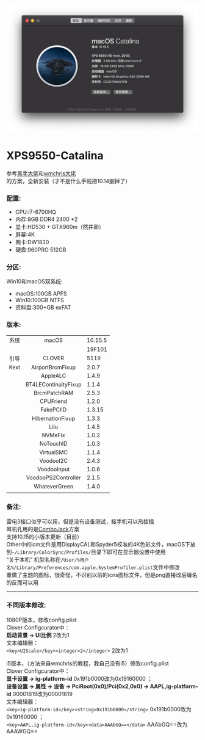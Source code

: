 ![Computer Info](Other/info-10.15.png "My XPS 9550")

# XPS9550-Catalina

参考[黑手大佬](https://github.com/darkhandz/XPS15-9550-Catalina)和[wmchris大佬](https://github.com/wmchris/DellXPS15-9550-OSX)的方案，全新安装（才不是什么手贱把10.14删掉了）

### 配置:

* CPU:i7-6700HQ
* 内存:8GB DDR4 2400 *2
* 显卡:HD530 + GTX960m（然并卵）
* 屏幕:4K
* 网卡:DW1830
* 硬盘:960PRO 512GB

### 分区:

Win10和macOS双系统:

* macOS:100GB APFS
* Win10:100GB NTFS
* 资料盘:300+GB exFAT

### 版本:

| | | |
|:----:|:----:|----|
|系统|macOS|10.15.5|
| | |19F101|
|引导|CLOVER|5119|
|Kext|AirportBrcmFixup|2.0.7|
| |AppleALC|1.4.9|
| |BT4LEContinuityFixup|1.1.4|
| |BrcmPatchRAM|2.5.3|
| |CPUFriend|1.2.0|
| |FakePCIID|1.3.15|
| |HibernationFixup|1.3.3|
| |Lilu|1.4.5|
| |NVMeFix|1.0.2|
| |NoTouchID|1.0.3|
| |VirtualSMC|1.1.4|
| |VoodooI2C|2.4.3|
| |VoodooInput|1.0.6|
| |VoodooPS2Controller|2.1.5|
| |WhateverGreen|1.4.0|
| | | |

### 备注:

雷电3接口似乎可以用，但是没有设备测试，接手机可以热拔插  
耳机孔用的是[ComboJack](https://github.com/hackintosh-stuff/ComboJack)方案  
支持10.15的小版本更新（目前）  
Other中的icm文件是用DisplayCAL和Spyder5校准的4K色彩文件，macOS下放到`~/Library/ColorSync/Profiles/`目录下即可在显示器设置中使用  
 “关于本机” 机型名称在`/User/%用户名%/Library/Preferences/com.apple.SystemProfiler.plist`文件中修改  
重做了主题的图标，很奇怪，不识别以前的icns图标文件，但是png直接改后缀名的反而可以用

***

### 不同版本修改:

1080P版本，修改config.plist  
Clover Configcurator中：  
**启动背景 -> UI比例** 2改为1  
文本编辑器：  
`<key>UIScale</key><integer>2</integer>` 2改为1

i5版本，（方法来自wmchris的教程，我自己没有i5）修改config.plist  
Clover Configcurator中：  
**显卡设置 -> ig-platform-id** 0x191b0000改为0x19160000 ；  
**设备设置 -> 属性 -> 设备 -> PciRoot(0x0)/Pci(0x2,0x0) -> AAPL,ig-platform-id** 00001B19改为00001619  
文本编辑器：  
`<key>ig-platform-id</key><string>0x191b0000</string>` 0x191b0000改为0x19160000 ；  
`<key>AAPL,ig-platform-id</key><data>AAAbGQ==</data>` AAAbGQ==改为AAAWGQ==